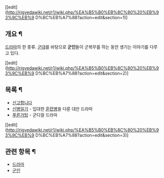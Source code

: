 [[edit](http://rigvedawiki.net/r1/wiki.php/%EA%B5%B0%EB%8C%80%20%EB%93%9C%EB%9
D%BC%EB%A7%88?action=edit&section=1)]

## 개요 ¶

[드라마](%EB%93%9C%EB%9D%BC%EB%A7%88.md)의 한 종류.
[군대](%EA%B5%B0%EB%8C%80.md)를 바탕으로 **군인**들이 군복무를 하는 동안 생기는 이야기를 다루고 있다.

  

[[edit](http://rigvedawiki.net/r1/wiki.php/%EA%B5%B0%EB%8C%80%20%EB%93%9C%EB%9
D%BC%EB%A7%88?action=edit&section=2)]

## 목록 ¶

  * [신고합니다](%EC%8B%A0%EA%B3%A0%ED%95%A9%EB%8B%88%EB%8B%A4.md)
  * [신병일기](%EC%8B%A0%EB%B3%91%EC%9D%BC%EA%B8%B0.md) \- 입대한 [훈련병](%ED%9B%88%EB%A0%A8%EB%B3%91.md)을 다룬 대만 드라마
  * [푸른거탑](%ED%91%B8%EB%A5%B8%EA%B1%B0%ED%83%91.md) \- 군디컬 드라마

[[edit](http://rigvedawiki.net/r1/wiki.php/%EA%B5%B0%EB%8C%80%20%EB%93%9C%EB%9
D%BC%EB%A7%88?action=edit&section=3)]

## 관련 항목 ¶

  * [드라마](%EB%93%9C%EB%9D%BC%EB%A7%88.md)
  * [군인](%EA%B5%B0%EC%9D%B8.md)

